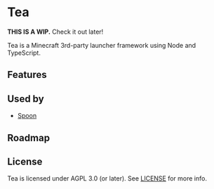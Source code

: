 # Tea

**THIS IS A WIP.** Check it out later!

Tea is a Minecraft 3rd-party launcher framework using Node and TypeScript.

## Features

## Used by

- [Spoon](https://github.com/Teahouse-Studios/Spoon)

## Roadmap

## License

Tea is licensed under AGPL 3.0 (or later). See [LICENSE](./LICENSE) for more info.
